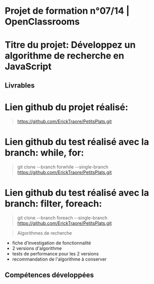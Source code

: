 # Projet de formation n°07/14 | OpenClassrooms
# Titre du projet: Développez un algorithme de recherche en JavaScript



## Livrables
# Lien github du projet réalisé: 
>https://github.com/ErickTraore/PetitsPlats.git

# Lien github du test réalisé avec la branch: while, for:
> git clone --branch forwhile --single-branch https://github.com/ErickTraore/PetitsPlats.git

# Lien github du test réalisé avec la branch: filter, foreach: 
> git clone --branch foreach --single-branch https://github.com/ErickTraore/PetitsPlats.git 



> Algorithmes de recherche

- fiche d’investigation de fonctionnalité
- 2 versions d'algorithme
- tests de performance pour les 2 versions
- recommandation de l'algorithme à conserver

## Compétences développées